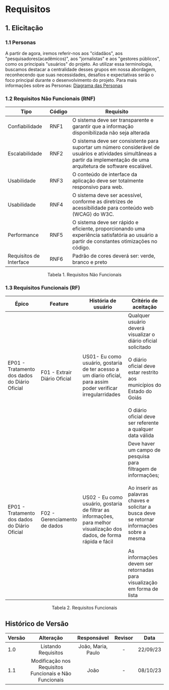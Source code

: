 # Requisitos 

## 1. Elicitação

### 1.1 Personas
A partir de agora, iremos referir-nos aos "cidadãos", aos "pesquisadores(acadêmicos)", aos "jornalistas" e aos "gestores públicos",  como os principais "usuários" do projeto. Ao utilizar essa terminologia, buscamos destacar a centralidade desses grupos em nossa abordagem, reconhecendo que suas necessidades, desafios e expectativas serão o foco principal durante o desenvolvimento do projeto.
Para mais informações sobre as Personas: [Diagrama das Personas](./Personas.md)

### 1.2 Requisitos Não Funcionais (RNF)

|   Tipo   | Código | Requisito |
|   -     |    -    |    -      |
|    Confiabilidade    |   RNF1   | O sistema deve ser transparente e garantir que a informação disponibilizada não seja alterada|
|    Escalabilidade     |   RNF2   | O sistema deve ser consistente para suportar um número considerável de usuários e atividades simultâneas a partir da implementação de uma arquitetura de software escalável. |
|    Usabilidade     |   RNF3    | O conteúdo de interface da aplicação deve ser totalmente responsivo para web. |
|    Usabilidade     |   RNF4    | O sistema deve ser acessível, conforme as diretrizes de acessibilidade para conteúdo web (WCAG) do W3C. |
|    Performance     |   RNF5   | O sistema deve ser rápido e eficiente, proporcionando uma experiência satisfatória ao usuário a partir de constantes otimizações no código. |
| Requisitos de Interface |   RNF6    | Padrão de cores deverá ser: verde, branco e preto |
<p align="center">Tabela 1. Requisitos Não Funcionais</p>

### 1.3 Requisitos Funcionais (RF)

| Épico  | Feature | História de usuário | Critério de aceitação|
|   -     |    -   |         -           |           -          |
| EP01 - Tratamento dos dados do Diário Oficial | F01 - Extrair Diário Oficial | US01- Eu como usuário, gostaria de ter acesso a um diario oficial, para assim poder verificar irregularridades | Qualquer usuário deverá visualizar o diário oficial solicitado <br/><br/> O diário oficial deve estar restrito aos municípios do Estado do Goiás <br/><br/> O diário oficial deve ser referente a qualquer data válida |
| EP01 - Tratamento dos dados do Diário Oficial | F02 - Gerenciamento de dados    |    US02 - Eu como usuário, gostaria de filtrar as informações, para melhor visualização dos dados, de forma rápida e fácil  | Deve haver um campo de pesquisa para filtragem de informações;<br/><br/>Ao inserir as palavras chaves e solicitar a busca deve se retornar informações sobre a mesma<br/><br/> As informações devem ser retornadas para visualização em forma de lista|
<p align="center">Tabela 2. Requisitos Funcionais</p>

## Histórico de Versão

| Versão | Alteração |  Responsável  | Revisor | Data  |
| ------ | :-------: | :-----------: | :-----: | :---: |
|  1.0   | Listando Requisitos | João, Maria, Paulo |  -   | 22/09/23 |
|  1.1   | Modificação nos Requisitos Funcionais e Não Funcionais | João | - | 08/10/23